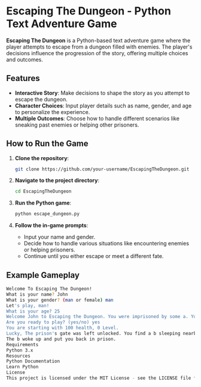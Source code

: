 # Escaping The Dungeon - Python Text Adventure Game

**Escaping The Dungeon** is a Python-based text adventure game where the player attempts to escape from a dungeon filled with enemies. The player's decisions influence the progression of the story, offering multiple choices and outcomes.

## Features

- **Interactive Story**: Make decisions to shape the story as you attempt to escape the dungeon.
- **Character Choices**: Input player details such as name, gender, and age to personalize the experience.
- **Multiple Outcomes**: Choose how to handle different scenarios like sneaking past enemies or helping other prisoners.

## How to Run the Game

1. **Clone the repository**:
    ```bash
    git clone https://github.com/your-username/EscapingTheDungeon.git
    ```

2. **Navigate to the project directory**:
    ```bash
    cd EscapingTheDungeon
    ```

3. **Run the Python game**:
    ```bash
    python escape_dungeon.py
    ```

4. **Follow the in-game prompts**:
    - Input your name and gender.
    - Decide how to handle various situations like encountering enemies or helping prisoners.
    - Continue until you either escape or meet a different fate.

## Example Gameplay

```bash
Welcome To Escaping The Dungeon!
What is your name? John
What is your gender? (man or female) man
Let's play, man!
What is your age? 25
Welcome John to Escaping the Dungeon. You were imprisoned by some a. You are about to be eaten by a.
Are you ready to play? (yes/no) yes
You are starting with 100 health, 0 Level.
Lucky, The prison's gate was left unlocked. You find a b sleeping nearby. What would you do? (Walk past him - type 'wph' or Walk around him - type 'wah'): wph
The b woke up and put you back in prison.
Requirements
Python 3.x
Resources
Python Documentation
Learn Python
License
This project is licensed under the MIT License - see the LICENSE file for details.
